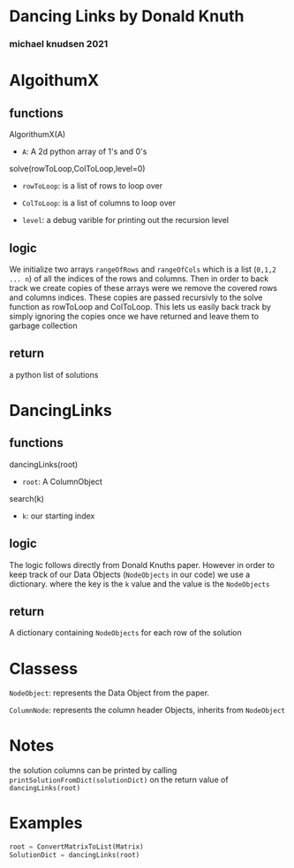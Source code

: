 
# Dancing Links by Donald Knuth
### michael knudsen 2021

# AlgoithumX
## functions
AlgorithumX(A)

 - `A`: A 2d python array of 1's and 0's

solve(rowToLoop,ColToLoop,level=0)

 - `rowToLoop`: is a list of rows to loop over

 - `ColToLoop`: is a list of columns to loop over

 - `level`: a debug varible for printing out the recursion level

## logic
We initialize two arrays `rangeOfRows` and `rangeOfCols` which is a list (`0,1,2 ... n`) of all 
the indices of the rows and columns. Then in order to back track we create copies of these arrays
were we remove the covered rows and columns indices. These copies are passed recursivly to 
the solve function as rowToLoop and ColToLoop. This lets us easily back track by simply ignoring
the copies once we have returned and leave them to garbage collection

## return 
a python list of solutions

# DancingLinks
## functions
dancingLinks(root)

 - `root`: A ColumnObject

search(k)

 - `k`: our starting index


## logic
The logic follows directly from Donald Knuths paper. However in order to keep track of 
our Data Objects (`NodeObjects` in our code) we use a dictionary. where the key is the `k` value
and the value is the `NodeObjects`

## return 
A dictionary containing `NodeObjects` for each row of the solution

# Classess

`NodeObject`: represents the Data Object from the paper. 

`ColumnNode`: represents the column header Objects, inherits from `NodeObject`

# Notes
the solution columns can be printed by calling `printSolutionFromDict(solutionDict)`
on the return value of `dancingLinks(root)` 

# Examples 

```Python
root = ConvertMatrixToList(Matrix)
SolutionDict = dancingLinks(root)
```